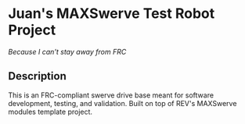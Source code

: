 # Juan's MAXSwerve Test Robot Project

_Because I can't stay away from FRC_

## Description

This is an FRC-compliant swerve drive base meant for software development, testing, and validation. Built on top of REV's MAXSwerve modules template project.
